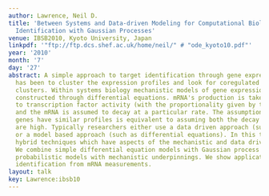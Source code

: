 ```yaml
---
author: Lawrence, Neil D.
title: 'Between Systems and Data-driven Modeling for Computational Biology: Target
  Identification with Gaussian Processes'
venue: IBSB2010, Kyoto University, Japan
linkpdf: '"ftp://ftp.dcs.shef.ac.uk/home/neil/" # "ode_kyoto10.pdf"'
year: '2010'
month: '7'
day: '27'
abstract: A simple approach to target identification through gene expression studies
  has been to cluster the expression profiles and look for coregulated genes within
  clusters. Within systems biology mechanistic models of gene expression are typically
  constructed through differential equations. mRNA's production is taken to be proportional
  to transcription factor activity (with the proportionality given by the sensitivity)
  and the mRNA is assumed to decay at a particular rate. The assumption that coregulated
  genes have similar profiles is equivalent to assuming both the decay and the sensitivity
  are high. Typically researchers either use a data driven approach (such as clustering)
  or a model based approach (such as differential equations). In this talk we advocate
  hybrid techniques which have aspects of the mechanistic and data driven models.
  We combine simple differential equation models with Gaussian process priors to make
  probabilistic models with mechanistic underpinnings. We show applications in target
  identification from mRNA measurements.
layout: talk
key: Lawrence:ibsb10
---
```

